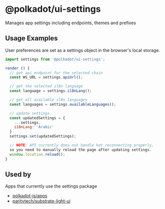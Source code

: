 # @polkadot/ui-settings

Manages app settings including endpoints, themes and prefixes

## Usage Examples

User preferences are set as a settings object in the browser's local storage.

```js
import settings from '@polkadot/ui-settings';

render () {
  // get api endpoint for the selected chain
  const WS_URL = settings.apiUrl();

  // get the selected il8n language
  const language = settings.il8nLang();

  // get all available il8n languages
  const languages = settings.availableLanguages();

  // update settings
  const updatedSettings = {
    ...settings,
    i18nLang: 'Arabic'
  }
  settings.set(updatedSettings);

  // NOTE: API currently does not handle hot reconnecting properly,
  so you need to manually reload the page after updating settings.
  window.location.reload();
}
```

## Used by

Apps that currently use the settings package

* [polkadot-js/apps](https://www.github.com/polkadot-js/apps)
* [paritytech/substrate-light-ui](https://github.com/paritytech/substrate-light-ui)